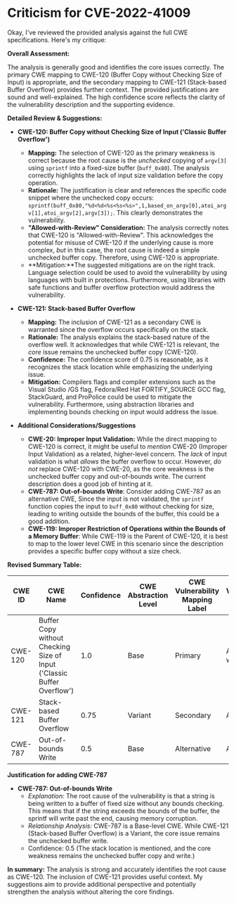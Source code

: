 # Criticism for CVE-2022-41009

Okay, I've reviewed the provided analysis against the full CWE specifications. Here's my critique:

**Overall Assessment:**

The analysis is generally good and identifies the core issues correctly. The primary CWE mapping to CWE-120 (Buffer Copy without Checking Size of Input) is appropriate, and the secondary mapping to CWE-121 (Stack-based Buffer Overflow) provides further context. The provided justifications are sound and well-explained. The high confidence score reflects the clarity of the vulnerability description and the supporting evidence.

**Detailed Review & Suggestions:**

*   **CWE-120: Buffer Copy without Checking Size of Input ('Classic Buffer Overflow')**

    *   **Mapping:** The selection of CWE-120 as the primary weakness is correct because the root cause is the *unchecked* copying of `argv[3]` using `sprintf` into a fixed-size buffer (`buff_0x80`). The analysis correctly highlights the lack of input size validation before the copy operation.
    *   **Rationale:** The justification is clear and references the specific code snippet where the unchecked copy occurs: `sprintf(buff_0x80,"%d<%d<%s<%s<%s>",1,based_on_argv[0],atoi_argv[1],atoi_argv[2],argv[3]);`.  This clearly demonstrates the vulnerability.
    *   **"Allowed-with-Review" Consideration:**  The analysis correctly notes that CWE-120 is "Allowed-with-Review".  This acknowledges the potential for misuse of CWE-120 if the underlying cause is more complex, *but* in this case, the root cause is indeed a simple unchecked buffer copy. Therefore, using CWE-120 is appropriate.
    *   **Mitigation:**The suggested mitigations are on the right track. Language selection could be used to avoid the vulnerability by using languages with built in protections. Furthermore, using libraries with safe functions and buffer overflow protection would address the vulnerability.

*   **CWE-121: Stack-based Buffer Overflow**

    *   **Mapping:** The inclusion of CWE-121 as a secondary CWE is warranted since the overflow occurs specifically on the stack.
    *   **Rationale:** The analysis explains the stack-based nature of the overflow well. It acknowledges that while CWE-121 is relevant, the *core* issue remains the unchecked buffer copy (CWE-120).
    *   **Confidence:** The confidence score of 0.75 is reasonable, as it recognizes the stack location while emphasizing the underlying issue.
    *   **Mitigation:** Compilers flags and compiler extensions such as the Visual Studio /GS flag, Fedora/Red Hat FORTIFY_SOURCE GCC flag, StackGuard, and ProPolice could be used to mitigate the vulnerability. Furthermore, using abstraction libraries and implementing bounds checking on input would address the issue.

*   **Additional Considerations/Suggestions**

    *   **CWE-20: Improper Input Validation:** While the direct mapping to CWE-120 is correct, it might be useful to *mention* CWE-20 (Improper Input Validation) as a related, higher-level concern.  The *lack* of input validation is what *allows* the buffer overflow to occur.  However, *do not* replace CWE-120 with CWE-20, as the core weakness is the unchecked buffer copy and out-of-bounds write. The current description does a good job of hinting at it.
    *   **CWE-787: Out-of-bounds Write**: Consider adding CWE-787 as an alternative CWE, Since the input is not validated, the `sprintf` function copies the input to `buff_0x80` without checking for size, leading to writing outside the bounds of the buffer, this could be a good addition.
    *   **CWE-119: Improper Restriction of Operations within the Bounds of a Memory Buffer**: While CWE-119 is the Parent of CWE-120, it is best to map to the lower level CWE in this scenario since the description provides a specific buffer copy without a size check.

**Revised Summary Table:**

| CWE ID  | CWE Name                                                              | Confidence | CWE Abstraction Level | CWE Vulnerability Mapping Label | CWE-Vulnerability Mapping Notes                      |
| ------- | --------------------------------------------------------------------- | ---------- | --------------------- | ------------------------------- | ---------------------------------------------------- |
| CWE-120 | Buffer Copy without Checking Size of Input ('Classic Buffer Overflow') | 1.0        | Base                  | Primary                       | Allowed-with-Review                              |
| CWE-121 | Stack-based Buffer Overflow                                           | 0.75       | Variant               | Secondary                       | Allowed                                              |
| CWE-787 | Out-of-bounds Write | 0.5 | Base | Alternative | Allowed |

**Justification for adding CWE-787**

*   **CWE-787: Out-of-bounds Write**
    *   *Explanation:* The root cause of the vulnerability is that a string is being written to a buffer of fixed size without any bounds checking. This means that if the string exceeds the bounds of the buffer, the sprintf will write past the end, causing memory corruption.
    *   *Relationship Analysis:* CWE-787 is a Base-level CWE. While CWE-121 (Stack-based Buffer Overflow) is a Variant, the core issue remains the unchecked buffer write.
    *   Confidence: 0.5 (The stack location is mentioned, and the core weakness remains the unchecked buffer copy and write.)

**In summary:** The analysis is strong and accurately identifies the root cause as CWE-120. The inclusion of CWE-121 provides useful context. My suggestions aim to provide additional perspective and potentially strengthen the analysis without altering the core findings.